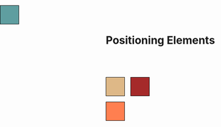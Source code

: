   
<!DOCTYPE html>
<html>
<head>
<meta charset="utf-8">
<title>Positioning Elements</title>
<style>
* {
  box-sizing: border-box;
  margin: 0;
  padding: 0;
}
h1 {
  margin-bottom: 15px;
}

div#container {
  background-color: #00FFFF;
  position: relative;
  top: 60px;
}
p {
  width: 50px;
  height: 50px;
  border: 1px solid black;
  margin-bottom: 15px;
}
#p1 {
  background-color: #A52A2A;
  position: relative;
  top: 65px;
  left: 65px;
}
#p2 {
  background-color: #DEB887;
}
#p3 {
  background-color: #5F9EA0;
  position: absolute;
  top: 0;
  left: 0;
}
#p4 {
  background-color: #FF7F50;
}

</style>
</head>
<body>
<h1>Positioning Elements</h1>

<div id="container">
  <p id="p1"></p>
  <p id="p2"></p>
  <p id="p3"></p>
  <p id="p4"></p>
</div>

</body>
</html> 
